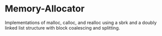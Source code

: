 # Memory-Allocator

Implementations of malloc, calloc, and realloc using a sbrk and a doubly linked list structure with block coalescing and splitting.
